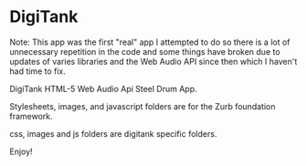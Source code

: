 DigiTank
========
Note: This app was the first "real" app I attempted to do so there is a lot of unnecessary repetition in the code and some things have broken due to updates of varies libraries and the Web Audio API since then which I haven't had time to fix.

DigiTank HTML-5 Web Audio Api Steel Drum App.

Stylesheets, images, and javascript folders are for the Zurb foundation framework.

css, images and js folders are digitank specific folders.

Enjoy!
